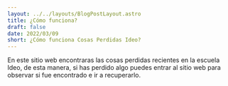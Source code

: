```yaml
---
layout: ../../layouts/BlogPostLayout.astro
title: ¿Cómo funciona?
draft: false
date: 2022/03/09
short: ¿Cómo funciona Cosas Perdidas Ideo?
---
```

En este sitio web encontraras las cosas perdidas recientes en la escuela Ideo, de esta manera, si has perdido algo puedes entrar al sitio web para observar si fue encontrado e ir a recuperarlo.